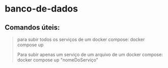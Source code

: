 # banco-de-dados
## Comandos úteis:
> para subir todos os serviços de um docker compose: docker compose up
> 
> Para subir apenas um serviço de um arquivo de um docker compose: docker compose up "nomeDoServiço" 
